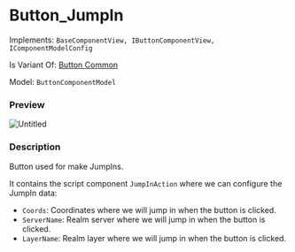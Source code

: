 # Button_JumpIn

Implements: `BaseComponentView, IButtonComponentView, IComponentModelConfig`

Is Variant Of: [Button Common](button-common.md)

Model: `ButtonComponentModel`

### Preview

![Untitled](button-jump-in/Untitled.png)

### Description

Button used for make JumpIns.

It contains the script component `JumpInAction` where we can configure the JumpIn data:

- `Coords`: Coordinates where we will jump in when the button is clicked.
- `ServerName`: Realm server where we will jump in when the button is clicked.
- `LayerName`: Realm layer where we will jump in when the button is clicked.